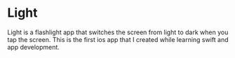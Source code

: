 # Light
Light is a flashlight app that switches the screen from light to dark when you tap the screen. This is the first ios app that I created while learning swift and app development.
